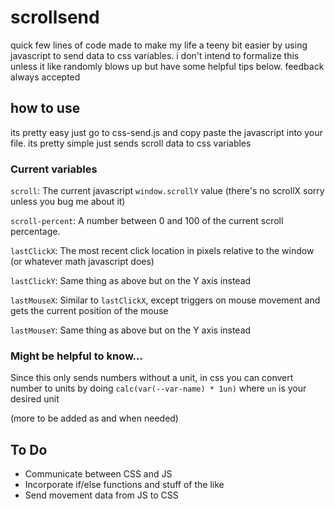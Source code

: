 # scrollsend
quick few lines of code made to make my life a teeny bit easier by using javascript to send data to css variables. i don't intend to formalize this unless it like randomly blows up but have some helpful tips below. feedback always accepted
## how to use
its pretty easy just go to css-send.js and copy paste the javascript into your file. its pretty simple just sends scroll data to css variables

### Current variables
`scroll`: The current javascript `window.scrollY` value (there's no scrollX sorry unless you bug me about it)

`scroll-percent`: A number between 0 and 100 of the current scroll percentage.


`lastClickX`: The most recent click location in pixels relative to the window (or whatever math javascript does)

`lastClickY`: Same thing as above but on the Y axis instead


`lastMouseX`: Similar to `lastClickX`, except triggers on mouse movement and gets the current position of the mouse

`lastMouseY`: Same thing as above but on the Y axis instead

### Might be helpful to know...

Since this only sends numbers without a unit, in css you can convert number to units by doing `calc(var(--var-name) * 1un)` where `un` is your desired unit

(more to be added as and when needed)

## To Do

- Communicate between CSS and JS
- Incorporate if/else functions and stuff of the like
- Send movement data from JS to CSS
